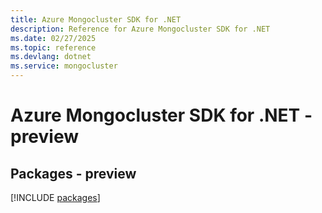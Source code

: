 ```yaml
---
title: Azure Mongocluster SDK for .NET
description: Reference for Azure Mongocluster SDK for .NET
ms.date: 02/27/2025
ms.topic: reference
ms.devlang: dotnet
ms.service: mongocluster
---
```

# Azure Mongocluster SDK for .NET - preview
## Packages - preview
[!INCLUDE [packages](mongocluster-index.md)]